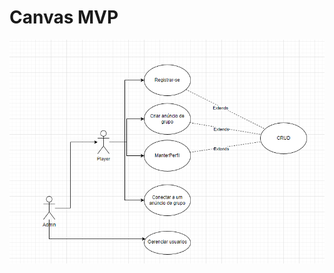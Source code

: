 <h1>Canvas MVP</h1>

![Canvas MVP](https://github.com/GabrielMunhoz/Projeto_Desenvolvimento_II/blob/localVersion/Documentation/ActivityDiagram/ActivityDiagramPlayersBook.png)